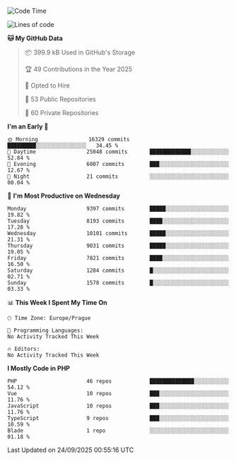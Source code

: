 <!--START_SECTION:waka-->
![Code Time](http://img.shields.io/badge/Code%20Time-1%2C584%20hrs%203%20mins-blue)

![Lines of code](https://img.shields.io/badge/From%20Hello%20World%20I%27ve%20Written-13.6%20million%20lines%20of%20code-blue)

**🐱 My GitHub Data** 

> 📦 399.9 kB Used in GitHub's Storage 
 > 
> 🏆 49 Contributions in the Year 2025
 > 
> 💼 Opted to Hire
 > 
> 📜 53 Public Repositories 
 > 
> 🔑 60 Private Repositories 
 > 
**I'm an Early 🐤** 

```text
🌞 Morning                16329 commits       █████████░░░░░░░░░░░░░░░░   34.45 % 
🌆 Daytime                25048 commits       █████████████░░░░░░░░░░░░   52.84 % 
🌃 Evening                6007 commits        ███░░░░░░░░░░░░░░░░░░░░░░   12.67 % 
🌙 Night                  21 commits          ░░░░░░░░░░░░░░░░░░░░░░░░░   00.04 % 
```
📅 **I'm Most Productive on Wednesday** 

```text
Monday                   9397 commits        █████░░░░░░░░░░░░░░░░░░░░   19.82 % 
Tuesday                  8193 commits        ████░░░░░░░░░░░░░░░░░░░░░   17.28 % 
Wednesday                10101 commits       █████░░░░░░░░░░░░░░░░░░░░   21.31 % 
Thursday                 9031 commits        █████░░░░░░░░░░░░░░░░░░░░   19.05 % 
Friday                   7821 commits        ████░░░░░░░░░░░░░░░░░░░░░   16.50 % 
Saturday                 1284 commits        █░░░░░░░░░░░░░░░░░░░░░░░░   02.71 % 
Sunday                   1578 commits        █░░░░░░░░░░░░░░░░░░░░░░░░   03.33 % 
```


📊 **This Week I Spent My Time On** 

```text
🕑︎ Time Zone: Europe/Prague

💬 Programming Languages: 
No Activity Tracked This Week

🔥 Editors: 
No Activity Tracked This Week
```

**I Mostly Code in PHP** 

```text
PHP                      46 repos            ██████████████░░░░░░░░░░░   54.12 % 
Vue                      10 repos            ███░░░░░░░░░░░░░░░░░░░░░░   11.76 % 
JavaScript               10 repos            ███░░░░░░░░░░░░░░░░░░░░░░   11.76 % 
TypeScript               9 repos             ███░░░░░░░░░░░░░░░░░░░░░░   10.59 % 
Blade                    1 repo              ░░░░░░░░░░░░░░░░░░░░░░░░░   01.18 % 
```




 Last Updated on 24/09/2025 00:55:16 UTC
<!--END_SECTION:waka-->
<!--
**AlexKratky/AlexKratky** is a ✨ _special_ ✨ repository because its `README.md` (this file) appears on your GitHub profile.

Here are some ideas to get you started:

- 🔭 I’m currently working on ...
- 🌱 I’m currently learning ...
- 👯 I’m looking to collaborate on ...
- 🤔 I’m looking for help with ...
- 💬 Ask me about ...
- 📫 How to reach me: ...
- 😄 Pronouns: ...
- ⚡ Fun fact: ...
-->
